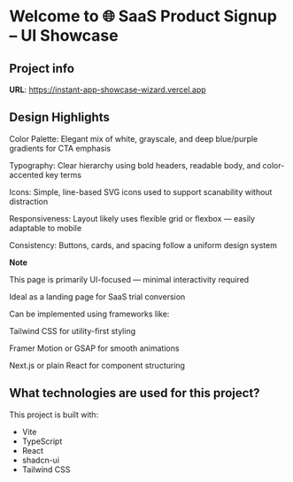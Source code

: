 # Welcome to 🌐 SaaS Product Signup – UI Showcase

## Project info

**URL**: https://instant-app-showcase-wizard.vercel.app

## Design Highlights

Color Palette: Elegant mix of white, grayscale, and deep blue/purple gradients for CTA emphasis

Typography: Clear hierarchy using bold headers, readable body, and color-accented key terms

Icons: Simple, line-based SVG icons used to support scanability without distraction

Responsiveness: Layout likely uses flexible grid or flexbox — easily adaptable to mobile

Consistency: Buttons, cards, and spacing follow a uniform design system

**Note**

This page is primarily UI-focused — minimal interactivity required

Ideal as a landing page for SaaS trial conversion

Can be implemented using frameworks like:

Tailwind CSS for utility-first styling

Framer Motion or GSAP for smooth animations

Next.js or plain React for component structuring

## What technologies are used for this project?

This project is built with:

- Vite
- TypeScript
- React
- shadcn-ui
- Tailwind CSS



